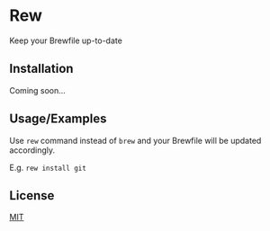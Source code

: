 # Rew

Keep your Brewfile up-to-date

## Installation

Coming soon...

## Usage/Examples

Use `rew` command instead of `brew` and your Brewfile will be updated accordingly.

E.g. `rew install git`

## License

[MIT](https://choosealicense.com/licenses/mit/)

  
